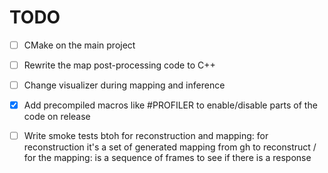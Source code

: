 # TODO
- [ ] CMake on the main project
- [ ] Rewrite the map post-processing code to C++
- [ ] Change visualizer during mapping and inference


- [x] Add precompiled macros like #PROFILER to enable/disable parts of the code on release
- [ ] Write smoke tests btoh for reconstruction and mapping: for reconstruction it's a set of generated mapping from gh to reconstruct / for the mapping: is a sequence of frames to see if there is a response